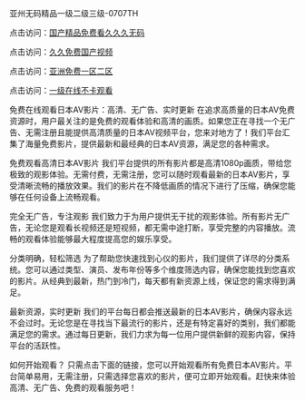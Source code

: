 亚州无码精品一级二级三级-0707TH

点击访问：<a href="https://gfd-5xg.pages.dev/">国产精品免费看久久久无码</a>

点击访问：<a href="https://fdhf-454.pages.dev/">久久免费国产视频</a>

点击访问：<a href="https://gsd-agv.pages.dev/">亚洲免费一区二区</a>

点击访问：<a href="https://vassv.pages.dev/">一级在线不卡观看</a>



免费在线观看日本AV影片：高清、无广告、实时更新
在追求高质量的日本AV免费资源时，用户最关注的是免费的观看体验和高清的画质。如果您正在寻找一个无广告、无需注册且能提供高清质量的日本AV视频平台，您来对地方了！我们平台汇集了海量免费影片，提供最新和最经典的日本AV资源，满足您的各种需求。

免费观看高清日本AV影片
我们平台提供的所有影片都是高清1080p画质，带给您极致的观影体验。无需付费，无需注册，您可以随时观看最新的日本AV影片，享受清晰流畅的播放效果。我们的影片在不降低画质的情况下进行了压缩，确保您能够在任何设备上流畅观看。

完全无广告，专注观影
我们致力于为用户提供无干扰的观影体验。所有影片无广告，无论您是观看长视频还是短视频，都无需中途打断，享受完整的内容播放。流畅的观看体验能够最大程度提高您的娱乐享受。

分类明确，轻松筛选
为了帮助您快速找到心仪的影片，我们提供了详尽的分类系统。您可以通过类型、演员、发布年份等多个维度筛选内容，确保您能找到您喜欢的影片。从经典到最新，热门到冷门，每天都有新资源上线，保证您的需求得到满足。

最新资源，实时更新
我们的平台每日都会推送最新的日本AV影片，确保内容永远不会过时。无论您是在寻找当下最流行的影片，还是有特定喜好的类别，我们都能满足您的需求。通过每日更新，我们力求为每一位用户提供新鲜的观影内容，保持平台的活跃性。

如何开始观看？
只需点击下面的链接，您可以开始观看所有免费日本AV影片。平台简单易用，无需注册，只需选择您喜欢的影片，便可立即开始观看。赶快来体验高清、无广告、免费的观看服务吧！








<span style="display:none;">[Canonical link]( https://github.com/hk4616/76416 ）</span>
